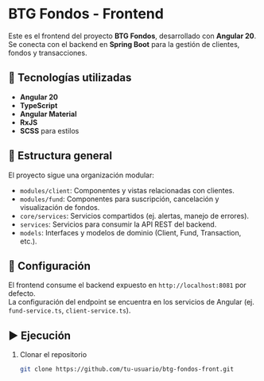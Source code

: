 # BTG Fondos - Frontend

Este es el frontend del proyecto **BTG Fondos**, desarrollado con **Angular 20**.  
Se conecta con el backend en **Spring Boot** para la gestión de clientes, fondos y transacciones.

## 🚀 Tecnologías utilizadas
- **Angular 20**
- **TypeScript**
- **Angular Material**
- **RxJS**
- **SCSS** para estilos

## 📂 Estructura general
El proyecto sigue una organización modular:
- `modules/client`: Componentes y vistas relacionadas con clientes.
- `modules/fund`: Componentes para suscripción, cancelación y visualización de fondos.
- `core/services`: Servicios compartidos (ej. alertas, manejo de errores).
- `services`: Servicios para consumir la API REST del backend.
- `models`: Interfaces y modelos de dominio (Client, Fund, Transaction, etc.).

## 🔧 Configuración
El frontend consume el backend expuesto en `http://localhost:8081` por defecto.  
La configuración del endpoint se encuentra en los servicios de Angular (ej. `fund-service.ts`, `client-service.ts`).

## ▶️ Ejecución
1. Clonar el repositorio
   ```bash
   git clone https://github.com/tu-usuario/btg-fondos-front.git
